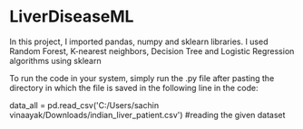 # LiverDiseaseML
In this project, I imported pandas, numpy and sklearn libraries. I used Random Forest, K-nearest neighbors, Decision Tree and Logistic Regression algorithms using sklearn

To run the code in your system, simply run the .py file after pasting the directory in which the file is saved in the following line in the code:

data_all = pd.read_csv('C:/Users/sachin vinaayak/Downloads/indian_liver_patient.csv') #reading the given dataset
